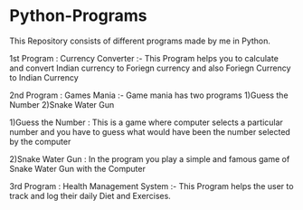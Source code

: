 # Python-Programs

This Repository consists of different programs made by me in Python.

1st Program : Currency Converter :-
This Program helps you to calculate and convert Indian currency to Foriegn currency and also Foriegn Currency to Indian Currency

2nd Program : Games Mania :-
Game mania has two programs 1)Guess the Number 2)Snake Water Gun 

1)Guess the Number : This is a game where computer selects a particular number and you have to guess what would have been the number selected by the computer

2)Snake Water Gun : In the program you play a simple and famous game of Snake Water Gun with the Computer

3rd Program : Health Management System :-
This Program helps the user to track and log their daily Diet and Exercises.
